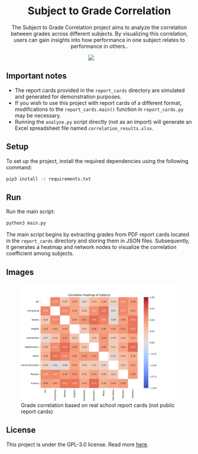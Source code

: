 <h1 style="text-align: center;">Subject to Grade Correlation</h1>
<p style="text-align: center;">The Subject to Grade Correlation project aims to analyze the correlation between grades across different subjects. By visualizing this correlation, users can gain insights into how performance in one subject relates to performance in others..</p>
<img style="display: block; margin-left: auto; margin-right: auto;" src="https://www.gnu.org/graphics/gplv3-or-later-sm.png" width="60">

## Important notes
- The report cards provided in the `report_cards` directory are simulated and generated for demonstration purposes.
- If you wish to use this project with report cards of a different format, modifications to the `report_cards.main()` function in `report_cards.py` may be necessary.
- Running the `analyze.py` script directly (not as an import) will generate an Excel spreadsheet file named `correlation_results.xlsx`.

## Setup
To set up the project, install the required dependencies using the following command:
```bash
pip3 install -r requirements.txt
```

## Run
Run the main script: 
```bash
python3 main.py
```
The main script begins by extracting grades from PDF report cards located in the `report_cards` directory and storing them in JSON files. Subsequently, it generates a heatmap and network nodes to visualize the correlation coefficient among subjects.

## Images
<figure>
    <img src=".github/image.png" width="500" title="Subject Grade Correlation Heatmap" alt="The Subject grade correlation heatmap with real school report cards.">
    <figcaption>Grade correlation based on real school report cards (not public report cards)</figcaption>
</figure>

## License
This project is under the GPL-3.0 license. Read more [here](LICENSE).
